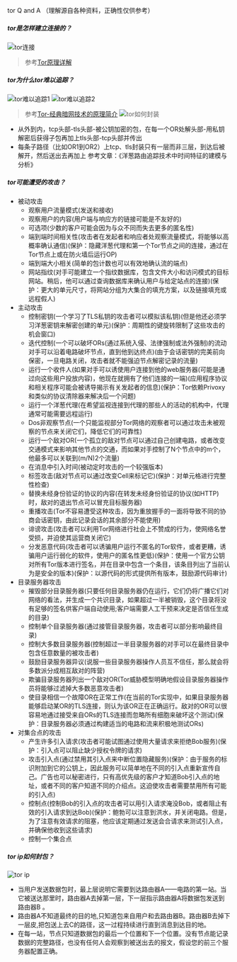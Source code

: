 tor Q and A
（理解源自各种资料，正确性仅供参考）
##### tor是怎样建立连接的？
![tor连接](https://github.com/linyang23/Q-A-in-level-2/blob/master/photo/tor_1.png)
>参考[Tor原理详解](https://zhuanlan.zhihu.com/p/32445479)
##### tor为什么tor难以追踪？
![tor难以追踪1](https://github.com/linyang23/Q-A-in-level-2/blob/master/photo/tor_2.png)
![tor难以追踪2](https://github.com/linyang23/Q-A-in-level-2/blob/master/photo/tor_3.png)
>参考[Tor-经典暗网技术的原理简介](https://www.bilibili.com/read/cv5684989/)
![tor如何封装](https://github.com/linyang23/Q-A-in-level-2/blob/master/photo/tor_5.png)<br>
- 从外到内，tcp头部-tls头部-被公钥加密的包，在每一个OR处解头部-用私钥解密后获得子包再加上tls头部-tcp头部并传出
- 每条子路径（比如OR1到OR2）上tcp、tls封装只有一层而非三层，到达后被解开，然后送出去再加上
参考文章：《洋葱路由追踪技术中时间特征的建模与分析》
##### tor可能遭受的攻击？
- 被动攻击
    - 观察用户流量模式(发送和接收)
    - 观察用户的内容(用户端与响应方的链接可能是不友好的)
    - 可选项(少数的客户可能会因为与众不同而失去更多的匿名性)
    - 端到端时间相关性(攻击者在发起者和响应者处观察流量模式，将能够以高概率确认通信)(保护：隐藏洋葱代理和第一个Tor节点之间的连接，通过在Tor节点上或在防火墙后运行OP)
    - 端到端大小相关(简单的包计数也可以有效地确认流的端点)
    - 网站指纹(对手可能建立一个指纹数据库，包含文件大小和访问模式的目标网站。稍后，他可以通过查询数据库来确认用户与给定站点的连接)(保护：更大的单元尺寸，将网站分组为大集合的填充方案，以及链接填充或远程假人)
- 主动攻击
    - 控制密钥(一个学习了TLS私钥的攻击者可以模拟该私钥)(但是他还必须学习洋葱密钥来解密创建的单元)(保护：周期性的键旋转限制了这些攻击的机会窗口)
    - 迭代控制(一个可以破坏ORs(通过系统入侵、法律强制或法外强制)的流动对手可以沿着电路破坏节点，直到他到达终点)(由于会话密钥的完美前向保密，一旦电路关闭，攻击者就不能强迫节点解密记录的流量)
    - 运行一个收件人(如果对手可以诱使用户连接到他的web服务器(可能是通过向这些用户投放内容)，他现在就拥有了他们连接的一端)(应用程序协议和相关程序可能会被诱导揭示有关发起者的信息)(保护：Tor依赖Privoxy和类似的协议清除器来解决后一个问题)
    - 运行一个洋葱代理(在希望监视连接到代理的那些人的活动的机构中，代理通常可能需要远程运行)
    - Dos非观察节点(一个只能监视部分Tor网络的观察者可以通过攻击未被观察的节点来关闭它们，降低它们的可靠性)
    - 运行一个敌对OR(一个孤立的敌对节点可以通过自己创建电路，或者改变交通模式来影响其他节点的交通，而如果对手控制了N个节点中的m个，他最多可以关联到(m/N)2个流量)
    - 在消息中引入时间(被动定时攻击的一个较强版本)
    - 标签攻击(敌对节点可以通过改变Cell来标记它)(保护：对单元格进行完整性检查)
    - 替换未经身份验证的协议的内容(在转发未经身份验证的协议(如HTTP)时，敌对的退出节点可以冒充目标服务器)
    - 重播攻击(Tor不容易遭受这种攻击，因为重放握手的一面将导致不同的协商会话密钥，由此记录会话的其余部分不能使用)
    - 诽谤攻击(攻击者可以利用Tor网络进行社会上不赞成的行为，使网络名誉受损，并迫使其运营商关闭它)
    - 分发恶意代码(攻击者可以诱骗用户运行不匿名的Tor软件，或者更糟，诱骗用户运行弱化的软件，使用户的匿名性更低)(保护：使用一个官方公钥对所有Tor版本进行签名，并在目录中包含一个条目，该条目列出了当前认为是安全的版本)(保护：以源代码的形式提供所有版本，鼓励源代码审计)
- 目录服务器攻击
    - 摧毁部分目录服务器(只要任何目录服务器仍在运行，它们仍将广播它们对网络的看法，并生成一个共识目录，如果超过一半被销毁，这个目录将没有足够的签名供客户端自动使用;客户端需要人工干预来决定是否信任生成的目录)
    - 控制单个目录服务器(通过接管目录服务器，攻击者可以部分影响最终目录)
    - 控制大多数目录服务器(控制超过一半目录服务器的对手可以在最终目录中包含任意数量的被攻击者)
    - 鼓励目录服务器异议(说服一些目录服务器操作人员互不信任，那么就会将多数派分成相互敌对的阵营)
    - 欺骗目录服务器列出一个敌对OR(Tor威胁模型明确地假设目录服务器操作员将能够过滤掉大多数恶意攻击者)
    - 使目录相信一个故障OR在正常工作(在当前的Tor实现中，如果目录服务器能够启动某OR的TLS连接，则认为该OR正在正确运行。敌对的OR可以很容易地通过接受来自ORs的TLS连接而忽略所有细胞来破坏这个测试)(保护：目录服务器必须通过构建适当的电路和流来积极地测试ORs)
- 对集合点的攻击
    - 产生许多引入请求(攻击者可能试图通过使用大量请求来拒绝Bob服务)(保护：引入点可以阻止缺少授权令牌的请求)
    - 攻击引入点(通过禁用其引入点来中断位置隐藏服务)(保护：由于服务的标识附加到它的公钥上，因此服务可以简单地在不同的引入点重新宣传自己。广告也可以秘密进行，只有高优先级的客户才知道Bob引入点的地址，或者不同的客户知道不同的介绍点。这迫使攻击者需要禁用所有可能的引入点)
    - 控制点(控制Bob的引入点的攻击者可以用引入请求淹没Bob，或者阻止有效的引入请求到达Bob)(保护：鲍勃可以注意到洪水，并关闭电路。但是，为了注意有效请求的阻塞，他应该定期通过发送会合请求来测试引入点，并确保他收到这些请求)
    - 控制一个集合点
##### tor ip如何封包？
![tor ip](https://github.com/linyang23/Q-A-in-level-2/blob/master/photo/tor_4.png)<br>
- 当用户发送数据包时，最上层说明它需要到达路由器A——电路的第一站。当它被送达那里时，路由器A去掉第一层，下一层指示路由器A将数据包发送到路由器B 。
- 路由器A不知道最终的目的地,只知道包来自用户和去路由器B。路由器B去掉下一层皮,把包送上去C的路径，这一过程持续进行直到消息到达目的地。
- 在每一站，节点只知道数据包的最后一个位置和下一个位置。没有节点能记录数据的完整路径，也没有任何人会观察到被送出去的报文，假设您的前三个服务器配置正确。

#####

